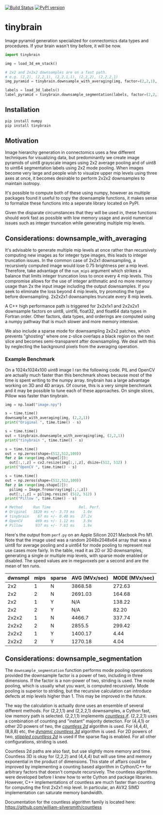 [![Build Status](https://travis-ci.org/seung-lab/tinybrain.svg?branch=master)](https://travis-ci.org/seung-lab/tinybrain) [![PyPI version](https://badge.fury.io/py/tinybrain.svg)](https://badge.fury.io/py/tinybrain)  

# tinybrain

Image pyramid generation specialized for connectomics data types and procedures. If your brain wasn't tiny before, it will be now.  

```python 
import tinybrain 

img = load_3d_em_stack()

# 2x2 and 2x2x2 downsamples are on a fast path.
# e.g. (2,2), (2,2,1), (2,2,1,1), (2,2,2), (2,2,2,1)
img_pyramid = tinybrain.downsample_with_averaging(img, factor=(2,2,1), num_mips=5, sparse=False)

labels = load_3d_labels()
label_pyramid = tinybrain.downsample_segmentation(labels, factor=(2,2,1), num_mips=5, sparse=False))
```

## Installation 

```bash
pip install numpy
pip install tinybrain
```

## Motivation

Image hierarchy generation in connectomics uses a few different techniques for
visualizing data, but predominantly we create image pyramids of uint8 grayscale images using 2x2 average pooling and of uint8 to uint64 segmentation labels using 2x2 mode pooling. When images become very large and people wish to visualze upper mip levels using three axes at once, it becomes desirable to perform 2x2x2 downsamples to maintain isotropy.

It's possible to compute both of these using numpy, however as multiple packages found it useful to copy the downsample functions, it makes sense to formalize these functions into a seperate library located on PyPI.

Given the disparate circumstances that they will be used in, these functions should work 
fast as possible with low memory usage and avoid numerical issues such as integer truncation
while generating multiple mip levels.

## Considerations: downsample_with_averaging 

It's advisable to generate multiple mip levels at once rather than recursively computing
new images as for integer type images, this leads to integer truncation issues. In the common
case of 2x2x1 downsampling, a recursively computed image would lose 0.75 brightness per a 
mip level. Therefore, take advantage of the `num_mips` argument which strikes a balance
that limits integer truncation loss to once every 4 mip levels. This compromise allows
for the use of integer arithmatic and no more memory usage than 2x the input image including
the output downsamples. If you seek to eliminate the loss beyond 4 mip levels, try promoting 
the type before downsampling. 2x2x2x1 downsamples truncate every 8 mip levels.

A C++ high performance path is triggered for 2x2x1x1 and 2x2x2x1 downsample factors on uint8, uint16, float32, 
and float64 data types in Fortran order. Other factors, data types, and orderings are computed using a numpy pathway that is much slower and more memory intensive.

We also include a sparse mode for downsampling 2x2x2 patches, which prevents "ghosting" where one z-slice overlaps a black region on the next slice and becomes semi-transparent after downsampling. We deal with this by neglecting the background pixels from the averaging operation. 

### Example Benchmark 

On a 1024x1024x100 uint8 image I ran the following code. PIL and OpenCV are actually much faster than this benchmark shows because most of the time is spent writing to the numpy array. tinybrain has a large advantage working on 3D and 4D arrays. Of course, this is a very simple benchmark and it may be possible to tune each of these approaches. On single slices, Pillow was faster than tinybrain.

```python
img = np.load("image.npy")

s = time.time()
downsample_with_averaging(img, (2,2,1))
print("Original ", time.time() - s)

s = time.time()
out = tinybrain.downsample_with_averaging(img, (2,2,1))
print("tinybrain ", time.time() - s)

s = time.time()
out = np.zeros(shape=(512,512,100))
for z in range(img.shape[2]):
  out[:,:,z] = cv2.resize(img[:,:,z], dsize=(512, 512) )
print("OpenCV ", time.time() - s)

s = time.time()
out = np.zeros(shape=(512,512,100))
for z in range(img.shape[2]):
  pilimg = Image.fromarray(img[:,:,z])
  out[:,:,z] = pilimg.resize( (512, 512) )
print("Pillow ", time.time() - s)

# Method     Run Time             Rel. Perf.
# Original   1820 ms +/- 3.73 ms    1.0x
# tinybrain    67 ms +/- 0.40 ms   27.2x 
# OpenCV      469 ms +/- 1.12 ms    3.9x
# Pillow      937 ms +/- 7.63 ms    1.9x
```

Here's the output from `perf.py` on an Apple Silicon 2021 Macbook Pro M1.
Note that the image used was a random 2048x2048x64 array that was a uint8
for average pooling and a uint64 for mode pooling to represent real use cases more fairly. In the table, read it as 2D or 3D downsamples, generating a single or multiple mip levels, with sparse mode enabled or disabled. The speed values are in megavoxels per a second and are the mean of ten runs.


| dwnsmpl  |   mips  |   sparse  |   AVG (MVx/sec)  |   MODE (MVx/sec)  |
|----------|---------|-----------|------------------|-------------------|
|   2x2    |   1     |   N       |   3868.58        |   272.63          |
|   2x2    |   2     |   N       |   2691.03        |   164.68          |
|   2x2    |   1     |   Y       |   N/A            |   138.22          |
|   2x2    |   2     |   Y       |   N/A            |   82.20           |
|   2x2x2  |   1     |   N       |   4466.7         |   337.74          |
|   2x2x2  |   2     |   N       |   2855.5         |   299.42          |
|   2x2x2  |   1     |   Y       |   1400.17        |   4.44            |
|   2x2x2  |   2     |   Y       |   1270.18        |   4.04            |


## Considerations: downsample_segmentation 

The `downsample_segmentation` function performs mode pooling operations provided the downsample factor is a power of two, including in three dimensions. If the factor is a non-power of two, striding is used. The mode pooling, which is usually what you want, is computed recursively. Mode pooling is superior to striding, but the recursive calculation can introduce defects at mip levels higher than 1. This may be improved in the future.  

The way the calculation is actually done uses an ensemble of several different methods. For (2,2,1,1) and (2,2,2,1) downsamples, a Cython fast, low memory path is selected. (2,2,1,1) implements [*countless if*](https://towardsdatascience.com/countless-high-performance-2x-downsampling-of-labeled-images-using-python-and-numpy-e70ad3275589). (2,2,2,1) uses a combination of counting and "instant" majority detection. For (4,4,1) or other 2D powers of two, the [*countless 2d*](https://towardsdatascience.com/countless-high-performance-2x-downsampling-of-labeled-images-using-python-and-numpy-e70ad3275589) algorithm is used. For (4,4,4), (8,8,8) etc, the [*dynamic countless 3d*](https://towardsdatascience.com/countless-3d-vectorized-2x-downsampling-of-labeled-volume-images-using-python-and-numpy-59d686c2f75) algorithm is used. For 2D powers of two, [*stippled countless 2d*](https://medium.com/@willsilversmith/countless-2d-inflated-2x-downsampling-of-labeled-images-holding-zero-values-as-background-4d13a7675f2d) is used if the sparse flag is enabled. For all other configurations, striding is used.  

Countless 2d paths are also fast, but use slightly more memory and time. Countless 3D is okay for (2,2,2) and (4,4,4) but will use time and memory exponential in the product of dimensions. This state of affairs could be improved by implementing a counting based algorithm in Cython/C++ for arbitrary factors that doesn't compute recursively. The countless algorithms were developed before I knew how to write Cython and package libraries. However, C++ implementations of countless are much faster than counting for computing the first 2x2x1 mip level. In particular, an AVX2 SIMD implementation can saturate memory bandwidth.    

Documentation for the countless algorithm family is located here: https://github.com/william-silversmith/countless  


